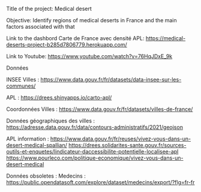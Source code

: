 
Title of the project: Medical desert

Objective: Identify regions of medical deserts in France and the main factors associated with that

Link to the dashbord Carte de France avec densité APL: https://medical-deserts-project-b285d7806779.herokuapp.com/

Link to Youtube: https://www.youtube.com/watch?v=76HqJDxE_9k

Données

INSEE Villes : https://www.data.gouv.fr/fr/datasets/data-insee-sur-les-communes/ 

APL : https://drees.shinyapps.io/carto-apl/ 

Coordonnées Villes : https://www.data.gouv.fr/fr/datasets/villes-de-france/ 

Données géographiques des villes : https://adresse.data.gouv.fr/data/contours-administratifs/2021/geojson

APL information : 
https://www.data.gouv.fr/fr/reuses/vivez-vous-dans-un-desert-medical-spallian/ 
https://drees.solidarites-sante.gouv.fr/sources-outils-et-enquetes/lindicateur-daccessibilite-potentielle-localisee-apl 
https://www.pourleco.com/politique-economique/vivez-vous-dans-un-desert-medical

Données obsoletes : Medecins : https://public.opendatasoft.com/explore/dataset/medecins/export/?flg=fr-fr

